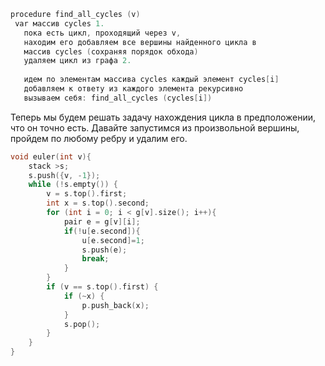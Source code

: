 ``` cpp
procedure find_all_cycles (v)
 var массив cycles 1.
   пока есть цикл, проходящий через v,
   находим его добавляем все вершины найденного цикла в
   массив cycles (сохраняя порядок обхода)
   удаляем цикл из графа 2.
   
   идем по элементам массива cycles каждый элемент cycles[i]
   добавляем к ответу из каждого элемента рекурсивно 
   вызываем себя: find_all_cycles (cycles[i])
```

Теперь мы будем решать задачу нахождения цикла в предположении, что он точно есть. Давайте запустимся из произвольной вершины, пройдем по любому ребру и удалим его.

```cpp
void euler(int v){
    stack >s;
    s.push({v, -1});
    while (!s.empty()) {
        v = s.top().first;
        int x = s.top().second;
        for (int i = 0; i < g[v].size(); i++){
            pair e = g[v][i];
            if(!u[e.second]){
                u[e.second]=1;
                s.push(e);
                break;
            }
        }
        if (v == s.top().first) {
            if (~x) {
                p.push_back(x);
            }
            s.pop();
        }
    }
}
```